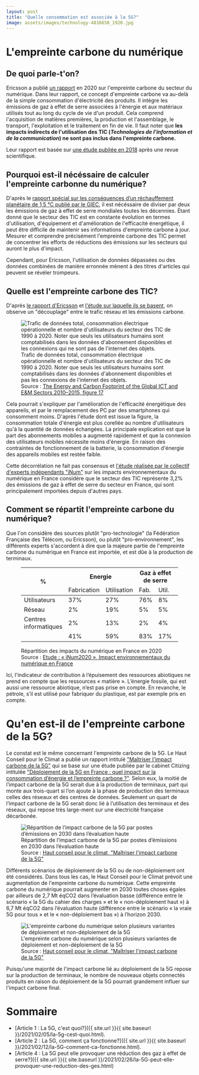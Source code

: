 ```yaml
---
layout: post
title: "Quelle consommation est associée à la 5G?"
image: assets/images/technology-4816658_1920.jpg
---
```


# L'empreinte carbone du numérique
## De quoi parle-t'on?
Ericsson a publié [un rapport](https://www.ericsson.com/en/reports-and-papers/industrylab/reports/a-quick-guide-to-your-digital-carbon-footprint) en 2020 sur l'empreinte carbone du secteur du numérique. Dans leur rapport, ce concept d'empreinte carbone va au-delà de la simple consommation d'électricité des produits. Il intègre les émissions de gaz à effet de serre associées à l'énergie et aux matériaux utilisés tout au long du cycle de vie d'un produit. Cela comprend l'acquisition de matières premières, la production et l'assemblage, le transport, l'exploitation et le traitement en fin de vie. Il faut noter que **les impacts indirects de l'utilisation des TIC (*Technologies de l'information et de la communication*) ne sont pas inclus dans l'empreinte carbone.**

Leur rapport est basée sur [une étude publiée en 2018](https://www.mdpi.com/2071-1050/10/9/3027) après une revue scientifique.

## Pourquoi est-il nécéssaire de calculer l'empreinte carbonne du numérique?
D'après le [rapport spécial sur les conséquences d’un réchauffement planétaire de 1,5 °C publié par le GIEC](https://www.ipcc.ch/sr15/), il est nécéssaire de diviser par deux les émissions de gaz à effet de serre mondiales toutes les décennies.
Étant donné que le secteur des TIC est en constante évolution en termes d'utilisation, d'équipement et d'amélioration de l'efficacité énergétique, il peut être difficile de maintenir ses informations d'empreinte carbone à jour. Mesurer et comprendre précisément l'empreinte carbone des TIC permet de concentrer les efforts de réductions des émissions sur les secteurs qui auront le plus d'impact.

Cependant, pour Ericsson, l'utilisation de données dépassées ou des données combinées de manière erronnée mènent à des titres d'articles qui peuvent se révéler trompeurs.

## Quelle est l'empreinte carbone des TIC?
D'après [le rapport d'Ericsson](https://www.ericsson.com/en/reports-and-papers/industrylab/reports/a-quick-guide-to-your-digital-carbon-footprint) et [l'étude sur laquelle ils se basent](https://www.mdpi.com/2071-1050/10/9/3027), on observe un "découplage" entre le trafic réseau et les émissions carbone.

<figure class="align-center">
  <img src="https://www.mdpi.com/sustainability/sustainability-10-03027/article_deploy/html/images/sustainability-10-03027-g017.png" alt="Trafic de données total, consommation électrique opérationnelle et nombre d'utilisateurs du secteur des TIC de 1990 à 2020. Noter que seuls les utilisateurs humains sont comptabilisés dans les données d'abonnement disponibles et les connexions qui ne sont pas de l'internet des objets.">
  <figcaption>Trafic de données total, consommation électrique opérationnelle et nombre d'utilisateurs du secteur des TIC de 1990 à 2020. Noter que seuls les utilisateurs humains sont comptabilisés dans les données d'abonnement disponibles et pas les connexions de l'internet des objets.<br>Source : <a href="https://www.mdpi.com/2071-1050/10/9/3027">The Energy and Carbon Footprint of the Global ICT and E&M Sectors 2010–2015, figure 17</a></figcaption>
</figure>

Cela pourrait s'expliquer par l'amélioration de l'efficacité énergétique des appareils, et par le remplacement des PC par des smartphones qui consomment moins. D'après l'étude dont est issue la figure, la consommation totale d'énergie est plus corellée au nombre d'utilisateurs qu'à la quantité de données échangées. La principale explication est que la part des abonnements mobiles a augmenté rapidement et que la connexion des utilisateurs mobiles nécessite moins d'énergie. En raison des contraintes de fonctionnement de la batterie, la consommation d'énergie des appareils mobiles est restée faible.

Cette décorrélation ne fait pas consensus et [l'étude réalisée par le collectif d'experts indépendants "iNum"](https://www.greenit.fr/impacts-environnementaux-du-numerique-en-france/) sur les impacts environnementaux du numérique en France considère que le secteur des TIC représente 3,2% des émissions de gaz à effet de serre du secteur en France, qui sont principalement importées depuis d'autres pays.

## Comment se répartit l'empreinte carbone du numérique?
Que l'on considère des sources plutôt "pro-technologie" (la Fédération Française des Télécom, ou Ericsson), ou plutôt "pro-environnement", les différents experts s'accordent à dire que la majeure partie de l'empreinte carbone du numérique en France est importée, et est dûe à la production de terminaux.

<figure class="align-center">
    <table>
    <thead>
    <tr>
        <th rowspan="2">%</th>
        <th colspan="2">Energie</th>
        <th colspan="2">Gaz à effet de serre</th>
        <th colspan="2">Eau</th>
        <th colspan="2">Ressources</th>
    </tr>
    <tr>
        <td>Fabrication</td>
        <td>Utilisation</td>
        <td>Fab.</td>
        <td>Util.</td>
        <td>Fab.</td>
        <td>Util.</td>
        <td>Fab.</td>
        <td>Util.</td>
    </tr>
    </thead>
    <tbody>
    <tr>
        <td>Utilisateurs</td>
        <td>37%</td>
        <td>27%</td>
        <td>76%</td>
        <td>8%</td>
        <td>86%</td>
        <td>5%</td>
        <td>79%</td>
        <td>0%</td>
    </tr>
    <tr>
        <td>Réseau</td>
        <td>2%</td>
        <td>19%</td>
        <td>5%</td>
        <td>5%</td>
        <td>1%</td>
        <td>4%</td>
        <td>15%</td>
        <td>0%</td>
    </tr>
    <tr>
        <td>Centres <br>informatiques</td>
        <td>2%</td>
        <td>13%</td>
        <td>2%</td>
        <td>4%</td>
        <td>1%</td>
        <td>3%</td>
        <td>6%</td>
        <td>0%</td>
    </tr>
    <tr>
        <td></td>
        <td>41%</td>
        <td>59%</td>
        <td>83%</td>
        <td>17%</td>
        <td>88%</td>
        <td>12%</td>
        <td>100%</td>
        <td>0%</td>
    </tr>
    </tbody>
    </table>
    <figcaption>Répartition des impacts du numérique en France en 2020<br>Source : <a href="https://www.greenit.fr/wp-content/uploads/2021/02/2021-01-iNum-etude-impacts-numerique-France-rapport-0.8.pdf#page=10">Etude : « iNum2020 », Impact environnementaux du numérique en France</a></figcaption>
</figure>

Ici, l'indicateur de contribution à l’épuisement des ressources abiotiques ne prend en compte que les ressources « matière ». L’énergie fossile, qui est aussi une ressource abiotique, n’est pas prise en compte. En revanche, le pétrole, s’il est utilisé pour fabriquer du plastique, est par exemple pris en compte.

# Qu'en est-il de l'empreinte carbone de la 5G?

Le constat est le même concernant l'empreinte carbone de la 5G. Le Haut Conseil pour le Climat a publié un rapport intitulé ["Maîtriser l'impact carbone de la 5G"](https://www.hautconseilclimat.fr/wp-content/uploads/2020/12/haut-conseil-pour-le-climat_rapport-5g.pdf) qui se base sur une étude publiée par le cabinet Citizing intitulée ["Déploiement de la 5G en France : quel impact sur la consommation d’énergie et l’empreinte carbone ?"](https://www.hautconseilclimat.fr/wp-content/uploads/2020/12/rapport-5g_haut-conseil-pour-le-climat_etude-exterieure.pdf). Selon eux, la moitié de l’impact carbone de la 5G serait due à la production de terminaux, part qui monte aux trois-quart si l’on ajoute à la phase de production des terminaux celles des réseaux et des centres de données. Seulement un quart de l’impact carbone de la 5G serait donc lié à l’utilisation des terminaux et des réseaux, qui repose très large-ment sur une électricité française décarbonée.

<figure class="align-center">
  <img src="{{ site.url }}{{ site.baseurl }}/assets/images/figure_3_hcc.png" alt="Répartition de l’impact carbone de la 5G par postes d’émissions en 2030 dans l’évaluation haute">
  <figcaption>Répartition de l’impact carbone de la 5G par postes d’émissions en 2030 dans l’évaluation haute <br>Source : <a href="https://www.hautconseilclimat.fr/wp-content/uploads/2020/12/haut-conseil-pour-le-climat_rapport-5g.pdf#page=19">Haut conseil pour le climat, "Maîtriser l'impact carbone de la 5G"</a></figcaption>
</figure>

Différents scénarios de déploiement de la 5G ou de non-déploiement ont été considérés. Dans tous les cas, le Haut Conseil pour le Climat prévoit une augmentation de l'empreinte carbone du numérique. Cette empreinte carbone du numérique pourrait augmenter en 2030 toutes choses égales par ailleurs de 2,7 Mt éqCO2 dans l’évaluation basse (différence entre le scénario « la 5G du cahier des charges » et le « non-déploiement haut ») à 6,7 Mt éqCO2 dans l’évaluation haute (différence entre le scénario « la vraie 5G pour tous » et le « non-déploiement bas ») à l’horizon 2030.

<figure class="align-center">
  <img src="{{ site.url }}{{ site.baseurl }}/assets/images/figure_2_hcc.png" alt="L'empreinte carbone du numérique selon plusieurs variantes de déploiement et non-déploiement de la 5G">
  <figcaption>L'empreinte carbone du numérique selon plusieurs variantes de déploiement et non-déploiement de la 5G<br>Source : <a href="https://www.hautconseilclimat.fr/wp-content/uploads/2020/12/haut-conseil-pour-le-climat_rapport-5g.pdf#page=18">Haut conseil pour le climat, "Maîtriser l'impact carbone de la 5G"</a></figcaption>
</figure>

Puisqu'une majorité de l'impact carbone lié au déploiement de la 5G repose sur la production de terminaux, le nombre de nouveaux objets connectés produits en raison du déploiement de la 5G pourrait grandement influer sur l'impact carbone final.

# Sommaire
- [Article 1 : La 5G, c'est quoi?]({{ site.url }}{{ site.baseurl }}/2021/02/05/la-5g-cest-quoi.html). 
- [Article 2 : La 5G, comment ça fonctionne?]({{ site.url }}{{ site.baseurl }}/2021/02/12/la-5G-comment-ca-fonctionne.html).
- [Article 4 : La 5G peut elle provoquer une réduction des gaz à effet de serre?]({{ site.url }}{{ site.baseurl }}/2021/02/26/la-5G-peut-elle-provoquer-une-reduction-des-ges.html)